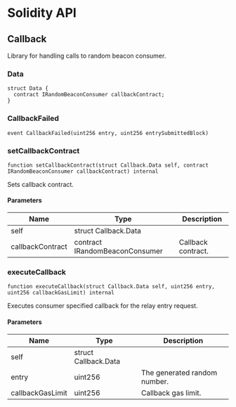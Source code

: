 # Solidity API

## Callback

Library for handling calls to random beacon consumer.

### Data

```solidity
struct Data {
  contract IRandomBeaconConsumer callbackContract;
}
```

### CallbackFailed

```solidity
event CallbackFailed(uint256 entry, uint256 entrySubmittedBlock)
```

### setCallbackContract

```solidity
function setCallbackContract(struct Callback.Data self, contract IRandomBeaconConsumer callbackContract) internal
```

Sets callback contract.

#### Parameters

| Name | Type | Description |
| ---- | ---- | ----------- |
| self | struct Callback.Data |  |
| callbackContract | contract IRandomBeaconConsumer | Callback contract. |

### executeCallback

```solidity
function executeCallback(struct Callback.Data self, uint256 entry, uint256 callbackGasLimit) internal
```

Executes consumer specified callback for the relay entry request.

#### Parameters

| Name | Type | Description |
| ---- | ---- | ----------- |
| self | struct Callback.Data |  |
| entry | uint256 | The generated random number. |
| callbackGasLimit | uint256 | Callback gas limit. |

